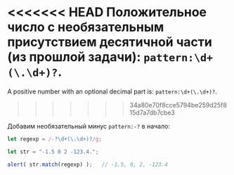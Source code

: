 <<<<<<< HEAD
Положительное число с необязательным присутствием десятичной части (из прошлой задачи): `pattern:\d+(\.\d+)?`.
=======
A positive number with an optional decimal part is: `pattern:\d+(\.\d+)?`.
>>>>>>> 34a80e70f8cce5794be259d25f815d7a7db7cbe3

Добавим необязательный минус `pattern:-?` в начало:

```js run
let regexp = /-?\d+(\.\d+)?/g;

let str = "-1.5 0 2 -123.4.";

alert( str.match(regexp) );   // -1.5, 0, 2, -123.4
```
